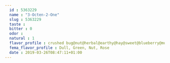 ```yaml
---
  id : 5363229
  name : "3-Octen-2-One"
  slug : 5363229
  taste : 
  bitter : 0
  odor : 
  natural : 1
  flavor_profile : crushed bug@nut@herbal@earthy@hay@sweet@blueberry@mushroom@spicy
  fema_flavor_profile : Dull, Green, Nut, Rose
  date : 2019-03-26T08:47:11+01:00
---
```



